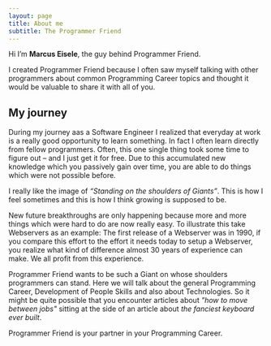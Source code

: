 ```yaml
---
layout: page
title: About me
subtitle: The Programmer Friend
---
```


Hi I’m **Marcus Eisele**, the guy behind Programmer Friend.

I created Programmer Friend  because I often saw myself talking with other programmers about common Programming Career topics and thought it would be valuable to share it with all of you.

## My journey
During my journey aas a Software Engineer I realized that everyday at work is a really good opportunity to learn something. In fact I often learn directly from fellow programmers. Often, this one single thing took some time to figure out – and I just get it for free. Due to this accumulated new knowledge which you passively gain over time, you are able to do things which were not possible before.

I really like the image of _“Standing on the shoulders of Giants”_. This is how I feel sometimes and this is how I think growing is supposed to be.

New future breakthroughs are only happening because more and more things which were hard to do are now really easy.
To illustrate this take Webservers as an example:  The first release of a Webserver was in 1990, if you compare this effort to the effort it needs today to setup a Webserver, you realize what kind of difference almost 30 years of experience can make. We all profit from this experience.

Programmer Friend wants to be such a Giant on whose shoulders programmers can stand. Here we will talk about the general Programming Career, Development of People Skills and also about Technologies. So it might be quite possible that you encounter articles about _"how to move between jobs"_ sitting at the side of an article about _the fanciest keyboard ever built_.

Programmer Friend is your partner in your Programming Career.